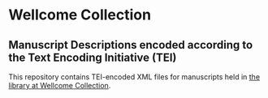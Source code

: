 # Wellcome Collection 
## Manuscript Descriptions encoded according to the Text Encoding Initiative (TEI)

This repository contains TEI-encoded XML files for manuscripts held in [the library at Wellcome Collection](http://wellcomelibrary.org).

